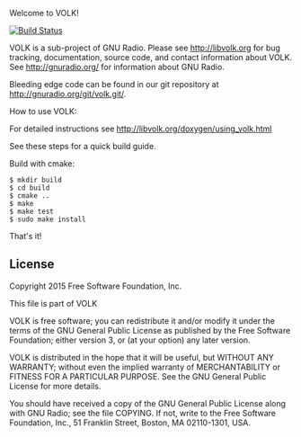 
Welcome to VOLK!

[![Build Status](https://travis-ci.org/n-west/volk.svg?branch=master)](https://travis-ci.org/n-west/volk)

VOLK is a sub-project of GNU Radio. Please see http://libvolk.org for bug
tracking, documentation, source code, and contact information about VOLK.
See http://gnuradio.org/ for information about GNU Radio.

Bleeding edge code can be found in our git repository at
http://gnuradio.org/git/volk.git/.

How to use VOLK:

For detailed instructions see http://libvolk.org/doxygen/using_volk.html

See these steps for a quick build guide.

Build with cmake:

    $ mkdir build
    $ cd build
    $ cmake ..
    $ make
    $ make test
    $ sudo make install

That's it!


## License

Copyright 2015 Free Software Foundation, Inc.

This file is part of VOLK

VOLK is free software; you can redistribute it and/or modify
it under the terms of the GNU General Public License as published by
the Free Software Foundation; either version 3, or (at your option)
any later version.

VOLK is distributed in the hope that it will be useful,
but WITHOUT ANY WARRANTY; without even the implied warranty of
MERCHANTABILITY or FITNESS FOR A PARTICULAR PURPOSE.  See the
GNU General Public License for more details.

You should have received a copy of the GNU General Public License
along with GNU Radio; see the file COPYING.  If not, write to
the Free Software Foundation, Inc., 51 Franklin Street,
Boston, MA 02110-1301, USA.


